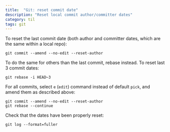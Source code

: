 ```yaml
---
title:  "Git: reset commit date"
description: "Reset local commit author/committer dates"
category: til
tags: git
---
```


To reset the last commit date (both author and committer dates, which are the same within a local repo):
```shell
git commit --amend --no-edit --reset-author
```

To do the same for others than the last commit, rebase instead. To reset last 3 commit dates:
```shell
git rebase -i HEAD~3
```
For all commits, select `e` (`edit`) command instead of default `pick`, and amend them as described above:
```shell
git commit --amend --no-edit --reset-author
git rebase --continue
```

Check that the dates have been properly reset:
```shell
git log --format=fuller
```
